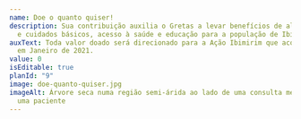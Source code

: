 ```yaml
---
name: Doe o quanto quiser!
description: Sua contribuição auxilia o Gretas a levar benefícios de alimentação
  e cuidados básicos, acesso à saúde e educação para a população de Ibimirim.
auxText: Toda valor doado será direcionado para a Ação Ibimirim que acontecerá
  em Janeiro de 2021.
value: 0
isEditable: true
planId: "9"
image: doe-quanto-quiser.jpg
imageAlt: Árvore seca numa região semi-árida ao lado de uma consulta médica com
  uma paciente
---
```

